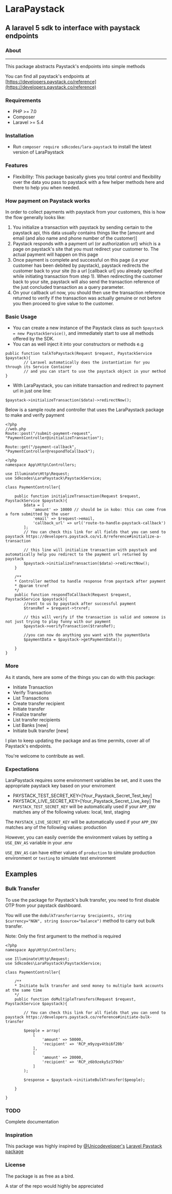 # LaraPaystack
## A laravel 5 sdk to interface with paystack endpoints
### About
<hr>
This package abstracts Paystack's endpoints into simple methods 

You can find all paystack's endpoints at [https://developers.paystack.co/reference](https://developers.paystack.co/reference)

### Requirements
- PHP >= 7.0
- Composer
- Laravel >= 5.4

### Installation
* Run `composer require sdkcodes/lara-paystack` to install the latest version of LaraPaystack

### Features
- Flexibility: This package basically gives you total control and flexibility over the data you pass to paystack with a few helper methods here and there to help you when needed.

### How payment on Paystack works
In order to collect payments with paystack from your customers, this is how the flow generally looks like:
1. You initialize a transaction with paystack by sending certain to the paystack api, this data usually contains things like the [amount and email (and also name and phone number of the customer)]
2. Paystack responds with a payment url (or authorization url) which is a page on paystack's site that you must redirect your customer to. The actual payment will happen on this page
3. Once payment is complete and successful on this page (i.e your customer has been debited by paystack), paystack redirects the customer back to your site (to a url [callback url] you already specified while initiating transaction from step 1). When redirecting the customer back to your site, paystack will also send the transaction reference of the just concluded transaction as a query parameter.
4. On your callback url now, you should then use the transaction reference returned to verify if the transaction was actually genuine or not before you then proceed to give value to the customer.


### Basic Usage
- You can create a new instance of the Paystack class as such `$paystack = new PaystackService()`, and immediately start to use all methods offered by the SDK.
- You can as well inject it into your constructors or methods e.g
``` 
public function talkToPaystack(Request $request, PaystackService $paystack){
        // Laravel automatically does the instantiation for you through its Service Container
        // and you can start to use the paystack object in your method
}
```
- With LaraPaystack, you can initiate transaction and redirect to payment url in just one line:

`$paystack->initializeTransaction($data)->redirectNow(); `

Below is a sample route and controller that uses the LaraPaystack package to make and verify payment
```
<?php
//web.php
Route::post("/submit-payment-request", "PaymentController@initializeTransaction");

Route::get("/payment-callback", "PaymentController@respondToCallback");
```

```
<?php
namespace App\Http\Controllers;

use Illuminate\Http\Request;
use Sdkcodes\LaraPaystack\PaystackService;

class PaymentController{

    public function initializeTransaction(Request $request, PaystackService $paystack){
        $data = [
            'amount' => 10000 // should be in kobo: this can come from a form submitted by the user
            'email' => $request->email,
            'callback_url' => url('route-to-handle-paystack-callback')
        ];
        // You can check this link for all fields that you can send to paystack https://developers.paystack.co/v1.0/reference#initialize-a-transaction

        // this line will initialize transaction with paystack and automatically help you redirect to the payment url returned by paystack
        $paystack->initializeTransaction($data)->redirectNow(); 
    }

    /** 
    * Controller method to handle response from paystack after payment
    * @param trxref
    */
    public function respondToCallback(Request $request, PaystackService $paystack){
        //sent to us by paystack after successful payment
        $transRef = $request->trxref; 

        // this will verify if the transaction is valid and someone is not just trying to play funny with our payment
    	$paystack->verifyTransaction($transRef); 
        
        //you can now do anything you want with the paymentData
    	$paymentData = $paystack->getPaymentData();
        
    }
}
```

### More
As it stands, here are some of the things you can do with this package:
* Initiate Transaction
* Verify Transaction
* List Transactions
* Create transfer recipient
* Initiate transfer
* Finalize transfer
* List transfer recipients
* List Banks [new]
* Initiate bulk transfer [new]

I plan to keep updating the package and as time permits, cover all of Paystack's endpoints.

You're welcome to contribute as well.

### Expectations
LaraPaystack requires some environment variables be set, and it uses the appropriate paystack key based on your enviroment
* PAYSTACK_TEST_SECRET_KEY=[Your_Paystack_Secret_Test_key]
* PAYSTACK_LIVE_SECRET_KEY=[Your_Paystack_Secret_Live_key]
The `PAYSTACK_TEST_SECRET_KEY` will be automatically used if your `APP_ENV` matches any of the following values: local, test, staging

The `PAYSTACK_LIVE_SECRET_KEY` will be automatically used if your `APP_ENV` matches any of the following values: production

However, you can easily override the environment values by setting a `USE_ENV_AS` variable in your .env 

`USE_ENV_AS` can have either values of `production` to simulate production environment or `testing` to simulate test environment

## Examples
### Bulk Transfer
To use the package for Paystack's bulk transfer, you need to first disable OTP from your paystack dashboard.

You will use the `doBulkTransfer(array $recipients, string $currency="NGN", string $source="balance")` method to carry out bulk transfer.

Note: Only the first argument to the method is required

```
<?php
namespace App\Http\Controllers;

use Illuminate\Http\Request;
use Sdkcodes\LaraPaystack\PaystackService;

class PaymentController{

    /**
    * Initiate bulk transfer and send money to multiple bank accounts at the same time
    */
    public function doMultipleTransfers(Request $request, PaystackService $paystack){
        
        // You can check this link for all fields that you can send to paystack https://developers.paystack.co/reference#initiate-bulk-transfer

        $people = array(
            [
                'amount' => 50000,
                'recipient' => 'RCP_m9yzgv4tbi6f20b'
            ],
            [
                'amount' => 20000,
                'recipient' => 'RCP_z6b9zeky5z379dn'
            ]
        );
        
        $response = $paystack->initiateBulkTransfer($people);
      
    }

}
```

### TODO
Complete documentation

### Inspiration
This package was highly inspired by [@Unicodeveloper's](https://github.com/unicodeveloper) [Laravel Paystack package](https://github.com/unicodeveloper/laravel-paystack)

### License
The package is as free as a bird.

A star of the repo would highly be appreciated